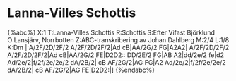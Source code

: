 # Lanna-Villes Schottis

{%abc%}
X:1
T:Lanna-Villes Schottis
R:Schottis
S:Efter Vifast Björklund
O:Lansjärv, Norrbotten
Z:ABC-transkribering av Johan Dahlberg
M:2/4
L:1/8
K:Dm
 |:A/2F/2D/2F/2 A/2F/2D/2F/2|Ad cB|AA/2G/2 FG|A2A2|
A/2F/2D/2F/2 A/2F/2D/2F/2|Ad cB|AA/2G/2 FE|D2D2::
DD/2E/2 FG|AB A2|dd/2e/2 fe|d2 Ad/2e/2|f/2f/2e/2e/2 dA/2B/2|
cB AF/2G/2|AG FG|A2 Ad/2e/2|f/2f/2e/2e/2 dA/2B/2|
cB AF/2G/2|AG FE|D2D2:|]
{%endabc%}
